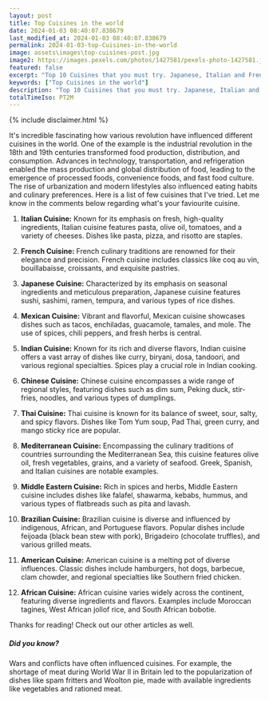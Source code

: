 ```yaml
---
layout: post
title: Top Cuisines in the world
date: 2024-01-03 08:40:07.838679
last_modified_at: 2024-01-03 08:40:07.838679
permalink: 2024-01-03-top-Cuisines-in-the-world
image: assets\images\top-cuisines-post.jpg
image2: https://images.pexels.com/photos/1427581/pexels-photo-1427581.jpeg?auto=compress&cs=tinysrgb&h=650&w=940
featured: false
excerpt: "Top 10 Cuisines that you must try. Japanese, Italian and French cusine made it to my top 10 list! Click to see which all dishes made it to the top 10."
keywords: ["Top Cuisines in the world"]
description: "Top 10 Cuisines that you must try. Japanese, Italian and French cusine made it to my top 10 list! Click to see which all dishes made it to the top 10."
totalTimeIso: PT2M
---
```

{% include disclaimer.html %}

It's incredible fascinating how various revolution have influenced different cuisines in the world. One of the example is the industrial revolution in the 18th and 19th centuries transformed food production, distribution, and consumption. Advances in technology, transportation, and refrigeration enabled the mass production and global distribution of food, leading to the emergence of processed foods, convenience foods, and fast food culture. The rise of urbanization and modern lifestyles also influenced eating habits and culinary preferences. Here is a list of few cuisines that I've tried. Let me know in the comments below regarding what's your faviourite cuisine.

1. **Italian Cuisine:**
   Known for its emphasis on fresh, high-quality ingredients, Italian cuisine features pasta, olive oil, tomatoes, and a variety of cheeses. Dishes like pasta, pizza, and risotto are staples.

2. **French Cuisine:**
   French culinary traditions are renowned for their elegance and precision. French cuisine includes classics like coq au vin, bouillabaisse, croissants, and exquisite pastries.

3. **Japanese Cuisine:**
   Characterized by its emphasis on seasonal ingredients and meticulous preparation, Japanese cuisine features sushi, sashimi, ramen, tempura, and various types of rice dishes.

4. **Mexican Cuisine:**
   Vibrant and flavorful, Mexican cuisine showcases dishes such as tacos, enchiladas, guacamole, tamales, and mole. The use of spices, chili peppers, and fresh herbs is central.

5. **Indian Cuisine:**
   Known for its rich and diverse flavors, Indian cuisine offers a vast array of dishes like curry, biryani, dosa, tandoori, and various regional specialties. Spices play a crucial role in Indian cooking.

6. **Chinese Cuisine:**
   Chinese cuisine encompasses a wide range of regional styles, featuring dishes such as dim sum, Peking duck, stir-fries, noodles, and various types of dumplings.

7. **Thai Cuisine:**
   Thai cuisine is known for its balance of sweet, sour, salty, and spicy flavors. Dishes like Tom Yum soup, Pad Thai, green curry, and mango sticky rice are popular.

8. **Mediterranean Cuisine:**
   Encompassing the culinary traditions of countries surrounding the Mediterranean Sea, this cuisine features olive oil, fresh vegetables, grains, and a variety of seafood. Greek, Spanish, and Italian cuisines are notable examples.

9. **Middle Eastern Cuisine:**
   Rich in spices and herbs, Middle Eastern cuisine includes dishes like falafel, shawarma, kebabs, hummus, and various types of flatbreads such as pita and lavash.

10. **Brazilian Cuisine:**
    Brazilian cuisine is diverse and influenced by indigenous, African, and Portuguese flavors. Popular dishes include feijoada (black bean stew with pork), Brigadeiro (chocolate truffles), and various grilled meats.

11. **American Cuisine:**
    American cuisine is a melting pot of diverse influences. Classic dishes include hamburgers, hot dogs, barbecue, clam chowder, and regional specialties like Southern fried chicken.

12. **African Cuisine:**
    African cuisine varies widely across the continent, featuring diverse ingredients and flavors. Examples include Moroccan tagines, West African jollof rice, and South African bobotie.

Thanks for reading! Check out our other articles as well.


<div class="card" style="margin-bottom:1rem">
  <div class="card-body">
    <h5 class="card-title">Did you know?</h5>
    <p class="card-text">Wars and conflicts have often influenced cuisines. For example, the shortage of meat during World War II in Britain led to the popularization of dishes like spam fritters and Woolton pie, made with available ingredients like vegetables and rationed meat.</p>
  </div>
</div>